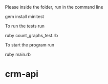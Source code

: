 Please inside the folder, run in the command line

gem install minitest

To run the tests run

ruby count_graphs_test.rb

To start the program run

ruby main.rb



# crm-api
